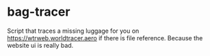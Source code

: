 # bag-tracer
Script that traces a missing luggage for you on https://wtrweb.worldtracer.aero if there is file reference. Because the website ui is really bad.

